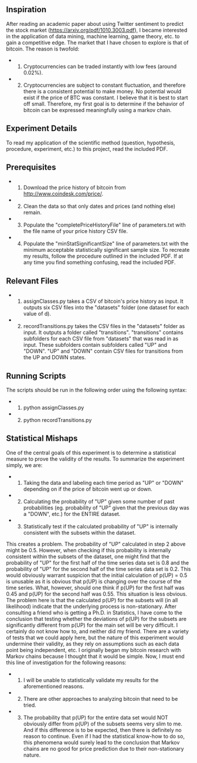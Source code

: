 ## Inspiration
After reading an academic paper about using Twitter sentiment to predict the stock market (https://arxiv.org/pdf/1010.3003.pdf), I became interested in the application of data mining, machine learning, game theory, etc. to gain a competitive edge.  The market that I have chosen to explore is that of bitcoin.  The reason is twofold:
- 1) Cryptocurrencies can be traded instantly with low fees (around 0.02%).
- 2) Cryptocurrencies are subject to constant fluctuation, and therefore there is a consistent potential to make money.  No potential would exist if the price of BTC was constant.
I believe that it is best to start off small. Therefore, my first goal is to determine if the behavior of bitcoin can be expressed meaningfully using a markov chain.

## Experiment Details
To read my application of the scientific method (question, hypothesis, procedure, experiment, etc.) to this project, read the included PDF.

## Prerequisites
- 1) Download the price history of bitcoin from http://www.coindesk.com/price/.  
- 2) Clean the data so that only dates and prices (and nothing else) remain.  
- 3) Populate the "completePriceHistoryFile" line of parameters.txt with the file name of your price history CSV file.  
- 4) Populate the "minStatSignificantSize" line of parameters.txt with the minimum acceptable statistically significant sample size.
To recreate my results, follow the procedure outlined in the included PDF.  If at any time you find something confusing, read the included PDF.

## Relevant Files
- 1) assignClasses.py takes a CSV of bitcoin's price history as input.  It outputs six CSV files into the "datasets" folder (one dataset for each value of d).
- 2) recordTransitions.py takes the CSV files in the "datasets" folder as input.  It outputs a folder called "transitions".  "transitions" contains subfolders for each CSV file from "datasets" that was read in as input.  These subfolders contain subfolders called "UP" and "DOWN".  "UP" and "DOWN" contain CSV files for transitions from the UP and DOWN states.

## Running Scripts
The scripts should be run in the following order using the following syntax:
- 1) python assignClasses.py
- 2) python recordTransitions.py

## Statistical Mishaps
One of the central goals of this experiment is to determine a statistical measure to prove the validity of the results.  To summarize the experiment simply, we are:
- 1) Taking the data and labeling each time period as "UP" or "DOWN" depending on if the price of bitcoin went up or down.
- 2) Calculating the probability of "UP" given some number of past probabilities (eg. probability of "UP" given that the previous day was a "DOWN", etc.) for the ENTIRE dataset.
- 3) Statistically test if the calculated probability of "UP" is internally consistent with the subsets within the dataset.

This creates a problem.  The probability of "UP" calculated in step 2 above might be 0.5.  However, when checking if this probability is internally consistent within the subsets of the dataset, one might find that the probability of "UP" for the first half of the time series data set is 0.8 and the probability of "UP" for the second half of the time series data set is 0.2.  This would obviously warrant suspicion that the initial calculation of p(UP) = 0.5 is unusable as it is obvious that p(UP) is changing over the course of the time series.  What, however, should one think if p(UP) for the first half was 0.45 and p(UP) for the second half was 0.55.  This situation is less obvious.  The problem here is that the calculated p(UP) for the subsets will (in all likelihood) indicate that the underlying process is non-stationary.  After consulting a friend who is getting a Ph.D. in Statistics, I have come to the conclusion that testing whether the deviations of p(UP) for the subsets are significantly different from p(UP) for the main set will be very difficult.  I certainly do not know how to, and neither did my friend.  There are a variety of tests that we could apply here, but the nature of this experiment would undermine their validity, as they rely on assumptions such as each data point being independent, etc.  I originally began my bitcoin research with Markov chains because I thought that it would be simple.  Now, I must end this line of investigation for the following reasons:

- 1) I will be unable to statistically validate my results for the aforementioned reasons.
- 2) There are other approaches to analyzing bitcoin that need to be tried.
- 3) The probability that p(UP) for the entire data set would NOT obviously differ from p(UP) of the subsets seems very slim to me.  And if this difference is to be expected, then there is definitely no reason to continue.  Even if I had the statistical know-how to do so, this phenomena would surely lead to the conclusion that Markov chains are no good for price prediction due to their non-stationary nature.







